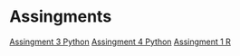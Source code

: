 # Assingments
[Assingment 3 Python](https://github.com/SemMoz/Assingments/blob/master/assignment3%20(3).ipynb)
[Assingment 4 Python](https://github.com/SemMoz/Assingments/blob/master/assignment4%20(2).ipynb)
[Assingment 1 R](https://github.com/SemMoz/Assingments/blob/master/Graded_assignment1%20(1).ipynb)
